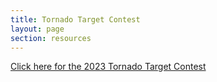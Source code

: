 ```yaml
---
title: Tornado Target Contest
layout: page
section: resources
---
```

[Click here for the 2023 Tornado Target Contest](https://sites.google.com/iastate.edu/ttc23)
